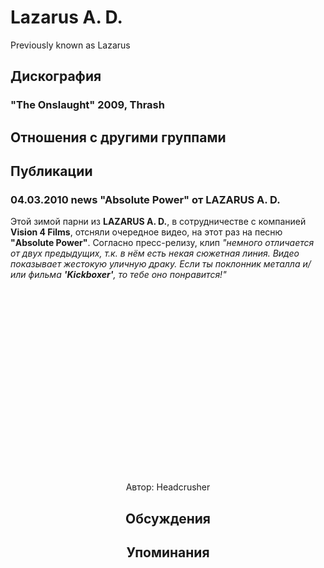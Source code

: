 # Lazarus A. D.

Previously known as Lazarus

## Дискография

### "The Onslaught" 2009, Thrash




## Отношения с другими группами


## Публикации

### 04.03.2010 news &quot;Absolute Power&quot; от LAZARUS A. D.

<P>Этой зимой&nbsp;парни из&nbsp;<STRONG>LAZARUS A. D.</STRONG>, в сотрудничестве с компанией <STRONG>Vision 4 Films</STRONG>, отсняли очередное видео, на этот раз&nbsp;на песню <STRONG>"Absolute Power"</STRONG>. Согласно пресс-релизу, клип <EM>"немного отличается от двух предыдущих, т.к. в нём есть некая сюжетная линия. Видео показывает жестокую уличную драку. Если ты поклонник металла и/или фильма <STRONG>'Kickboxer'</STRONG>, то тебе оно понравится!"</EM></P>
<P><center><object width="480" height="295"><param name="movie" value="http://www.youtube.com/v/RvbLLLapAJg&hl=ru_RU&fs=1&"></param><param name="allowFullScreen" value="true"></param><param name="allowscriptaccess" value="always"></param><embed src="http://www.youtube.com/v/RvbLLLapAJg&hl=ru_RU&fs=1&" type="application/x-shockwave-flash" allowscriptaccess="always" allowfullscreen="true" width="480" height="295"></embed></object></P>
Автор: Headcrusher


## Обсуждения


## Упоминания

